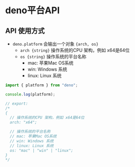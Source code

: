 # deno平台API

## API 使用方式

- `deno.platform` 会输出一个对象 `{arch, os}`
  - `arch {string}` 操作系统的CPU 架构，例如 x64是64位
  - `os {string}` 操作系统的平台名称
    - mac: 苹果Mac OS系统
    - win: Windows 系统
    - linux: Linux 系统

```js
import { platform } from "deno";

console.log(platform);

// export: 
/* 
{
  // 操作系统的CPU 架构，例如 x64是64位
  arch: "x64";

  // 操作系统的平台名称
  // mac: 苹果Mac OS系统
  // win: Windows 系统
  // linux: Linux 系统
  os: "mac" | "win" | "linux";
}
*/
```

